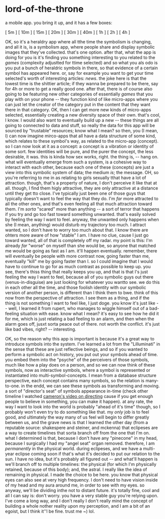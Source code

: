 # lord-of-the-throne

a mobile app. you bring it up, and it has a few boxes:

[ 5m  ]
[ 10m ]
[ 15m ]
[ 20m ]
[ 30m ]
[ 40m ]
[ 1h ]
[ 2h ]
[ 4h ]

OK, so it's a heraldry app where all tthe time the symbolism is changing, and all it is, is a symbolism app, where people share and display symbolic images that they've collected. that's one option.
after that, what the app is doing for you is it's finding you something interesting to you related to the *games* (complexity adjustted for ttime selected) and so what you als odo is you put a bunch of heraldric symbols in there, so that evidence of a certain symbol has appeared here.
or, say for example you want to get your time selected's worth of interesting articles: *news*. the joke here is that the lowest time is the shittier article; if they wanna be prepared to be there, say for 4h or more to get a really good one.
after that, there is of course also going to be featuring new other categories of essentially *games* that you play with on your phone -- they function kind of like micro-apps where you can just let the creator of the category put in the content that they want there in that category. OK, then I can get more new kinds of micro-apps selected, essentially creating a new diversity space of their own. that's cool, I know.
I would also want to eventually build up a new -- these things are all going to connected to data and stuff, so really the data for this app will be sourced by "trustable" resources; know what I mean? so then, you (I mean, I) can now imagine mirco-apps that all have a data structure of some kind, which relates to these symbol's way, as related to the micro-app (concept). so I can now look at it as a concept: a concept is a vibration or identity of some sort. few identities will be pure, and the purer the concept, the less desirable, it was. this is kinda how sex works, right. the thing is, -- hang on.
what will eventually emerge from such a system, is a cohesive way to interact with each other, because each one of these (concepts) are just a view into this symbolic system of data; the medium *is*; the message.
    OH, so you're referring to me in as relating to girls sexually tthat have a lot of attraction. though, that's a property of nature, I don't perceive it like that at all. though, I find them higly attractive, they are only attractive at a distance until they get tto close. I've typically just been one of those guys that typically doesn't want to feel the way that they do. I'm *far* more attracted to all the other ones, and that's even feeling all that much attraction toward them. I'm *sorta* "scared" more than anything -- a sort of terror that happens if you try and go too fast toward something unwanted. that's easily solved by feeling the way I want to feel. anyway, the unwanted only happens when she (I mean, anything) would disturb my trajectory too much. I attract wanted, so I don't have to worry too much about that. I know there are ohters more aware of how "stable" I am. I have no clue, cause I just go toward wanted, all of that is completely off my radar. my point is this: I'm already *far* "worse" on myself than she would be, so anyone that matched me would be going as fast as I am. it'll happen eventually. remember, there will eventually be people with more contrast now, going faster than me, eventually "kill" me by going faster than I. so I could imagine that I would have to continue to go for as much contrast as possible to keep up.
you see, there's thiss thing that really keeps you up, and  that is that I's just feeling the way I want to feel, because all of you symbolic guys out there (venus-in-disguise) are just looking for whatever you wantto see. we do this in each other all the time, and those foolish identity with our symbolic version of another person, is different than I think them to bwe. think of this now from the perspective of attraction. I see them as a thing, and if the thing is not something I want to feel like, I just doge. you know it's just like -- well, I learned it from rupert, who manages to wiggle himself out of a bad-feeling situation with ease. know what I mean? it's easy to see how he did it for me, which is just relating a bad feeling to an alarm, and then when the alarm goes off, jusxt sorta peace out of there. not worth the conflict. it's just like bad vibes, right? -- interesting.

OK, so the reason why this app is important is because it's a great way to introduce symbols into the system. I've learned a lot from the "Lilluminati" in the sense that these are just reflective beings, and so if you wanted to perform a symbolic act on history, you put out your symbols ahead of time. you embed them into the "psyche" of the perceivers of those symbols, much like how a play does on a person, and so we can now think of these symbols, now as interactive symbols, where a symbol is represented or instantiated into multi-symbol-concepts. I mean from a database structure perspective, each concept contains many symbols, so the relation is many-to-one. in the endd, we can see these symbols as transforming and moving. a sort of "director's seat" of symbols appearance in-time (check other timeline I watched [cameron's video on directing](https://youtu.be/qTVGXcmk0xg) cause if you get enough people to believe in something, you can make it happen).
at any rate, the way I want to look into the world is probably "ahead of it's time" though, so I probably won't even try to do something like that. my *only* job is to feel good, and ultimately the way many of us feel will begin to differ greatly between us, and the grave news is that I learned the other day (from a reputable source: shakespere and steiner, and mckenna) that eclipeses are a way to create timelines that sorta branch off from the one that I'm on.
what I determined is that, because I don't have any "pinecone" in my head, because I surgically I had my "angel seat" organ removed. therefore, I am *permanently* in the physical world. during eclipeses, and we have a multi-year eclipse coming soon if that's what it's decided to put our relation to the sun. I have no idea, but it's probably all figured out -- and what'll happen is we'll branch off to multiple timelines: the physical (for which I'm physically retained, because of this body); and, the astral. I really like the idea of remaining in physical. I made the choice to be here. you know that physical eyes can also see at very high frequency. I don't need to have vision inside of my head and my aura around me, in order to see with my eyes.
so anyway, we'll be dividing inthe not to distant future. it's totally fine, cool and all I can say is: don't worry. you have a very stable guy you're relying upon. I've come a long way, and I don't really I don't really mind the concept of building a whole nother reality upon my perception, and I am a bit of an egoist, but I think it''l be fine. trust me ~)
lol.
